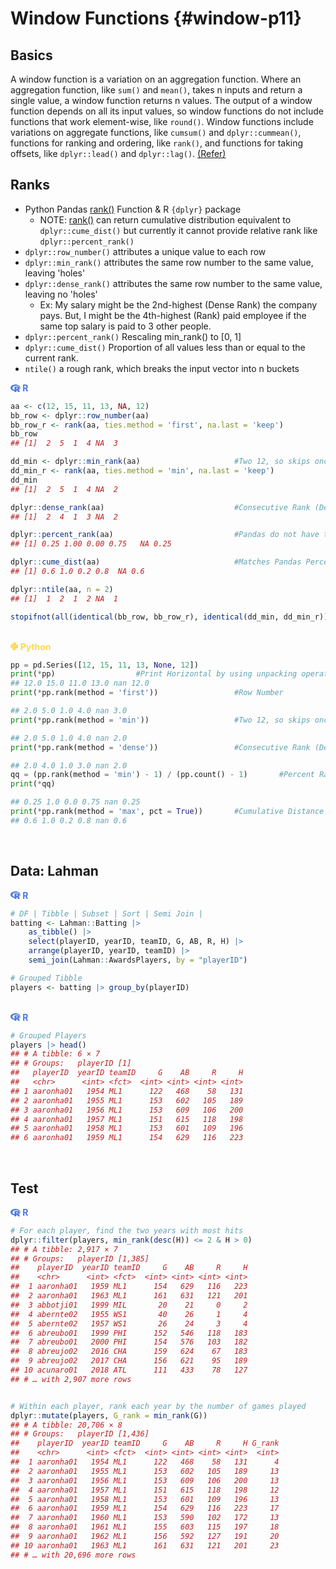 # Window Functions {#window-p11}



## Basics

A window function is a variation on an aggregation function. Where an aggregation function, like `sum()` and `mean()`, takes n inputs and return a single value, a window function returns n values. The output of a window function depends on all its input values, so window functions do not include functions that work element-wise, like `round()`. Window functions include variations on aggregate functions, like `cumsum()` and `dplyr::cummean()`, functions for ranking and ordering, like `rank()`, and functions for taking offsets, like `dplyr::lead()` and `dplyr::lag()`. [(Refer)](https://cran.r-project.org/web/packages/dplyr/vignettes/window-functions.html)

## Ranks

- Python Pandas [rank()](https://pandas.pydata.org/docs/reference/api/pandas.Series.rank.html) Function & R `{dplyr}` package 
  - NOTE: [rank()](https://pandas.pydata.org/docs/reference/api/pandas.Series.rank.html) can return cumulative distribution equivalent to `dplyr::cume_dist()` but currently it cannot provide relative rank like `dplyr::percent_rank()`
- `dplyr::row_number()` attributes a unique value to each row
- `dplyr::min_rank()` attributes the same row number to the same value, leaving 'holes'
- `dplyr::dense_rank()` attributes the same row number to the same value, leaving no 'holes'
  - Ex: My salary might be the 2nd-highest (Dense Rank) the company pays. But, I might be the 4th-highest (Rank) paid employee if the same top salary is paid to 3 other people.
- `dplyr::percent_rank()` Rescaling min_rank() to [0, 1]
- `dplyr::cume_dist()` Proportion of all values less than or equal to the current rank.
- `ntile()` a rough rank, which breaks the input vector into n buckets

<div class=decocode><div style='background-color:inherit'><span style='font-size:100%;color:#4C78DB'><svg aria-hidden="true" role="img" viewBox="0 0 581 512" style="height:1em;width:1.13em;vertical-align:-0.125em;margin-left:auto;margin-right:auto;font-size:inherit;fill:#4C78DB;overflow:visible;position:relative;"><path d="M581 226.6C581 119.1 450.9 32 290.5 32S0 119.1 0 226.6C0 322.4 103.3 402 239.4 418.1V480h99.1v-61.5c24.3-2.7 47.6-7.4 69.4-13.9L448 480h112l-67.4-113.7c54.5-35.4 88.4-84.9 88.4-139.7zm-466.8 14.5c0-73.5 98.9-133 220.8-133s211.9 40.7 211.9 133c0 50.1-26.5 85-70.3 106.4-2.4-1.6-4.7-2.9-6.4-3.7-10.2-5.2-27.8-10.5-27.8-10.5s86.6-6.4 86.6-92.7-90.6-87.9-90.6-87.9h-199V361c-74.1-21.5-125.2-67.1-125.2-119.9zm225.1 38.3v-55.6c57.8 0 87.8-6.8 87.8 27.3 0 36.5-38.2 28.3-87.8 28.3zm-.9 72.5H365c10.8 0 18.9 11.7 24 19.2-16.1 1.9-33 2.8-50.6 2.9v-22.1z"/></svg><b> R</b></span>

```r
aa <- c(12, 15, 11, 13, NA, 12)
bb_row <- dplyr::row_number(aa)
bb_row_r <- rank(aa, ties.method = 'first', na.last = 'keep')
bb_row
## [1]  2  5  1  4 NA  3

dd_min <- dplyr::min_rank(aa)                     #Two 12, so skips once for 13
dd_min_r <- rank(aa, ties.method = 'min', na.last = 'keep')
dd_min
## [1]  2  5  1  4 NA  2

dplyr::dense_rank(aa)                             #Consecutive Rank (Dense Rank)
## [1]  2  4  1  3 NA  2

dplyr::percent_rank(aa)                           #Pandas do not have this
## [1] 0.25 1.00 0.00 0.75   NA 0.25

dplyr::cume_dist(aa)                              #Matches Pandas Percent Rank
## [1] 0.6 1.0 0.2 0.8  NA 0.6

dplyr::ntile(aa, n = 2)
## [1]  1  2  1  2 NA  1

stopifnot(all(identical(bb_row, bb_row_r), identical(dd_min, dd_min_r)))
```

</div><br></div>

<div class=decocode><div style='background-color:inherit'><span style='font-size:100%;color:#FFD94C'><svg aria-hidden="true" role="img" viewBox="0 0 448 512" style="height:1em;width:0.88em;vertical-align:-0.125em;margin-left:auto;margin-right:auto;font-size:inherit;fill:#FFD94C;overflow:visible;position:relative;"><path d="M439.8 200.5c-7.7-30.9-22.3-54.2-53.4-54.2h-40.1v47.4c0 36.8-31.2 67.8-66.8 67.8H172.7c-29.2 0-53.4 25-53.4 54.3v101.8c0 29 25.2 46 53.4 54.3 33.8 9.9 66.3 11.7 106.8 0 26.9-7.8 53.4-23.5 53.4-54.3v-40.7H226.2v-13.6h160.2c31.1 0 42.6-21.7 53.4-54.2 11.2-33.5 10.7-65.7 0-108.6zM286.2 404c11.1 0 20.1 9.1 20.1 20.3 0 11.3-9 20.4-20.1 20.4-11 0-20.1-9.2-20.1-20.4 .1-11.3 9.1-20.3 20.1-20.3zM167.8 248.1h106.8c29.7 0 53.4-24.5 53.4-54.3V91.9c0-29-24.4-50.7-53.4-55.6-35.8-5.9-74.7-5.6-106.8 .1-45.2 8-53.4 24.7-53.4 55.6v40.7h106.9v13.6h-147c-31.1 0-58.3 18.7-66.8 54.2-9.8 40.7-10.2 66.1 0 108.6 7.6 31.6 25.7 54.2 56.8 54.2H101v-48.8c0-35.3 30.5-66.4 66.8-66.4zm-6.7-142.6c-11.1 0-20.1-9.1-20.1-20.3 .1-11.3 9-20.4 20.1-20.4 11 0 20.1 9.2 20.1 20.4s-9 20.3-20.1 20.3z"/></svg><b> Python</b></span>

```python
pp = pd.Series([12, 15, 11, 13, None, 12])
print(*pp)                  #Print Horizontal by using unpacking operator (*)
## 12.0 15.0 11.0 13.0 nan 12.0
print(*pp.rank(method = 'first'))                 #Row Number

## 2.0 5.0 1.0 4.0 nan 3.0
print(*pp.rank(method = 'min'))                   #Two 12, so skips once for 13

## 2.0 5.0 1.0 4.0 nan 2.0
print(*pp.rank(method = 'dense'))                 #Consecutive Rank (Dense Rank)

## 2.0 4.0 1.0 3.0 nan 2.0
qq = (pp.rank(method = 'min') - 1) / (pp.count() - 1)       #Percent Rank
print(*qq)

## 0.25 1.0 0.0 0.75 nan 0.25
print(*pp.rank(method = 'max', pct = True))       #Cumulative Distance
## 0.6 1.0 0.2 0.8 nan 0.6
```

</div><br></div>

## Data: Lahman

<div class=decocode><div style='background-color:inherit'><span style='font-size:100%;color:#4C78DB'><svg aria-hidden="true" role="img" viewBox="0 0 581 512" style="height:1em;width:1.13em;vertical-align:-0.125em;margin-left:auto;margin-right:auto;font-size:inherit;fill:#4C78DB;overflow:visible;position:relative;"><path d="M581 226.6C581 119.1 450.9 32 290.5 32S0 119.1 0 226.6C0 322.4 103.3 402 239.4 418.1V480h99.1v-61.5c24.3-2.7 47.6-7.4 69.4-13.9L448 480h112l-67.4-113.7c54.5-35.4 88.4-84.9 88.4-139.7zm-466.8 14.5c0-73.5 98.9-133 220.8-133s211.9 40.7 211.9 133c0 50.1-26.5 85-70.3 106.4-2.4-1.6-4.7-2.9-6.4-3.7-10.2-5.2-27.8-10.5-27.8-10.5s86.6-6.4 86.6-92.7-90.6-87.9-90.6-87.9h-199V361c-74.1-21.5-125.2-67.1-125.2-119.9zm225.1 38.3v-55.6c57.8 0 87.8-6.8 87.8 27.3 0 36.5-38.2 28.3-87.8 28.3zm-.9 72.5H365c10.8 0 18.9 11.7 24 19.2-16.1 1.9-33 2.8-50.6 2.9v-22.1z"/></svg><b> R</b></span>

```r
# DF | Tibble | Subset | Sort | Semi Join |
batting <- Lahman::Batting |> 
    as_tibble() |> 
    select(playerID, yearID, teamID, G, AB, R, H) |> 
    arrange(playerID, yearID, teamID) |> 
    semi_join(Lahman::AwardsPlayers, by = "playerID")

# Grouped Tibble
players <- batting |> group_by(playerID)
```

</div><br></div>

<div class=decocode><div style='background-color:inherit'><span style='font-size:100%;color:#4C78DB'><svg aria-hidden="true" role="img" viewBox="0 0 581 512" style="height:1em;width:1.13em;vertical-align:-0.125em;margin-left:auto;margin-right:auto;font-size:inherit;fill:#4C78DB;overflow:visible;position:relative;"><path d="M581 226.6C581 119.1 450.9 32 290.5 32S0 119.1 0 226.6C0 322.4 103.3 402 239.4 418.1V480h99.1v-61.5c24.3-2.7 47.6-7.4 69.4-13.9L448 480h112l-67.4-113.7c54.5-35.4 88.4-84.9 88.4-139.7zm-466.8 14.5c0-73.5 98.9-133 220.8-133s211.9 40.7 211.9 133c0 50.1-26.5 85-70.3 106.4-2.4-1.6-4.7-2.9-6.4-3.7-10.2-5.2-27.8-10.5-27.8-10.5s86.6-6.4 86.6-92.7-90.6-87.9-90.6-87.9h-199V361c-74.1-21.5-125.2-67.1-125.2-119.9zm225.1 38.3v-55.6c57.8 0 87.8-6.8 87.8 27.3 0 36.5-38.2 28.3-87.8 28.3zm-.9 72.5H365c10.8 0 18.9 11.7 24 19.2-16.1 1.9-33 2.8-50.6 2.9v-22.1z"/></svg><b> R</b></span>

```r
# Grouped Players
players |> head()
## # A tibble: 6 × 7
## # Groups:   playerID [1]
##   playerID  yearID teamID     G    AB     R     H
##   <chr>      <int> <fct>  <int> <int> <int> <int>
## 1 aaronha01   1954 ML1      122   468    58   131
## 2 aaronha01   1955 ML1      153   602   105   189
## 3 aaronha01   1956 ML1      153   609   106   200
## 4 aaronha01   1957 ML1      151   615   118   198
## 5 aaronha01   1958 ML1      153   601   109   196
## 6 aaronha01   1959 ML1      154   629   116   223
```

</div><br></div>

## Test

<div class=decocode><div style='background-color:inherit'><span style='font-size:100%;color:#4C78DB'><svg aria-hidden="true" role="img" viewBox="0 0 581 512" style="height:1em;width:1.13em;vertical-align:-0.125em;margin-left:auto;margin-right:auto;font-size:inherit;fill:#4C78DB;overflow:visible;position:relative;"><path d="M581 226.6C581 119.1 450.9 32 290.5 32S0 119.1 0 226.6C0 322.4 103.3 402 239.4 418.1V480h99.1v-61.5c24.3-2.7 47.6-7.4 69.4-13.9L448 480h112l-67.4-113.7c54.5-35.4 88.4-84.9 88.4-139.7zm-466.8 14.5c0-73.5 98.9-133 220.8-133s211.9 40.7 211.9 133c0 50.1-26.5 85-70.3 106.4-2.4-1.6-4.7-2.9-6.4-3.7-10.2-5.2-27.8-10.5-27.8-10.5s86.6-6.4 86.6-92.7-90.6-87.9-90.6-87.9h-199V361c-74.1-21.5-125.2-67.1-125.2-119.9zm225.1 38.3v-55.6c57.8 0 87.8-6.8 87.8 27.3 0 36.5-38.2 28.3-87.8 28.3zm-.9 72.5H365c10.8 0 18.9 11.7 24 19.2-16.1 1.9-33 2.8-50.6 2.9v-22.1z"/></svg><b> R</b></span>

```r
# For each player, find the two years with most hits
dplyr::filter(players, min_rank(desc(H)) <= 2 & H > 0)
## # A tibble: 2,917 × 7
## # Groups:   playerID [1,385]
##    playerID  yearID teamID     G    AB     R     H
##    <chr>      <int> <fct>  <int> <int> <int> <int>
##  1 aaronha01   1959 ML1      154   629   116   223
##  2 aaronha01   1963 ML1      161   631   121   201
##  3 abbotji01   1999 MIL       20    21     0     2
##  4 abernte02   1955 WS1       40    26     1     4
##  5 abernte02   1957 WS1       26    24     3     4
##  6 abreubo01   1999 PHI      152   546   118   183
##  7 abreubo01   2000 PHI      154   576   103   182
##  8 abreujo02   2016 CHA      159   624    67   183
##  9 abreujo02   2017 CHA      156   621    95   189
## 10 acunaro01   2018 ATL      111   433    78   127
## # … with 2,907 more rows


# Within each player, rank each year by the number of games played
dplyr::mutate(players, G_rank = min_rank(G))
## # A tibble: 20,706 × 8
## # Groups:   playerID [1,436]
##    playerID  yearID teamID     G    AB     R     H G_rank
##    <chr>      <int> <fct>  <int> <int> <int> <int>  <int>
##  1 aaronha01   1954 ML1      122   468    58   131      4
##  2 aaronha01   1955 ML1      153   602   105   189     13
##  3 aaronha01   1956 ML1      153   609   106   200     13
##  4 aaronha01   1957 ML1      151   615   118   198     12
##  5 aaronha01   1958 ML1      153   601   109   196     13
##  6 aaronha01   1959 ML1      154   629   116   223     17
##  7 aaronha01   1960 ML1      153   590   102   172     13
##  8 aaronha01   1961 ML1      155   603   115   197     18
##  9 aaronha01   1962 ML1      156   592   127   191     20
## 10 aaronha01   1963 ML1      161   631   121   201     23
## # … with 20,696 more rows
```

</div><br></div>




